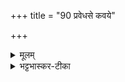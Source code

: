 +++
title = "90 प्रवेधसे कवये"

+++


<details><summary>मूलम्</summary>

प्रवे॒धसे॑ क॒वये॒ मेध्या॑य ।  
वचो॑ व॒न्दारु॑ वृष॒भाय॒ वृष्णे॑ ।  
यतो॑ भ॒यम् अभ॑य॒न् तन् नो॑ अस्तु ।  
अव॑ दे॒वान् य॑जे॒हेड्या॑न् ।
</details>

<details><summary>भट्टभास्कर-टीका</summary>

प्रवेधसे विधात्रे प्रकृष्टानां श्रेयसां लोकानां वा धात्रे । प्रशब्दोऽसमस्त एव विशेषणं वा प्रारम्भमाचष्टे । मेध्याय अस्माभिस्संगन्तव्याय कवये विदुषे वृषभाय श्रेष्ठाय वृष्णे कामानां वर्षुकाय ब्रह्मणे वन्दारु वन्दनशीलं वचः प्रारम्भार्हं (इति शेषः) । तस्मात्तमेव वन्दामहे । तेषामस्माकं यतो भयं तत् सर्वमभयहेतुः अस्तु । यतो भयमन्येषां तन्नोऽस्माकं मा भूत् । ये पुनः हेड्याः क्रोधनाः देवा अपि अस्माकं भयहेतवः तान् अवयजे अपनयामि अपनीतक्रोधान् करोमि । 'कृत्यल्युटो बहुलम्' इति हेडतेः कर्तरि ण्यत् वृषादिर्द्रष्टव्यः । यद्वा - हेडने साधवो हेड्याः । 'यतोऽनावः' इत्याद्युदात्तत्वम् । यद्वा - अव रक्ष अस्मान् देवांश्च ईड्यानिहास्मिन्कर्मणि यज पूजय । 'ईडवन्दवृशंस'इत्याद्युदात्तत्वम् ॥
</details>